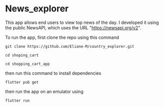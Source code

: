 # News_explorer

This app allows end users to view top news of the day. I developed it using the public NewsAPI, which uses the URL "https://newsapi.org/v2". 

To run the app, first clone the repo using this command
```
git clone https://github.com/Eliane-M/country_explorer.git
```
```
cd shoping_cart
```
```
cd shopping_cart_app
```
then run this command to install dependencies
```
flutter pub get
```
then run the app on an emulator using
```
flutter run
```

